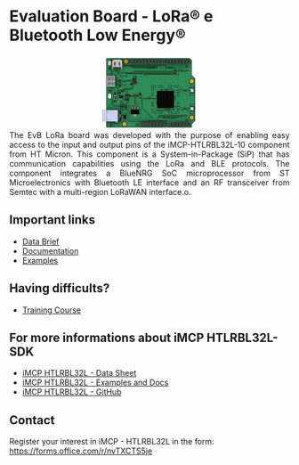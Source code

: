 # Evaluation Board - LoRa® e Bluetooth Low Energy®
<div align="center">
  <img src='/docs/images/evb-lora.png' id="topology" height="35%" width="35%"/>
</div
<br>
<div align="justify">
  The EvB LoRa board was developed with the purpose of enabling easy access to the input and output pins of the iMCP-HTLRBL32L-10 component from HT Micron. This component is a System-in-Package (SiP) that has communication capabilities using the LoRa and BLE protocols. The component integrates a BlueNRG SoC microprocessor from ST Microelectronics with Bluetooth LE interface and an RF transceiver from Semtec with a multi-region LoRaWAN interface.o.
</div>

## Important links

* [Data Brief](https://github.com/Hana-Electronics/EVB-LoRaWAN-HTLRBL32L/blob/main/docs/datacheets/EvB%20LoRa.pdf)
* [Documentation](https://github.com/Hana-Electronics/EVB-LoRaWAN-HTLRBL32L/tree/main/docs)
* [Examples](https://github.com/Hana-Electronics/EVB-LoRaWAN-HTLRBL32L/tree/main/examples)

## Having difficults?   
* [Training Course](https://hanaelectronics.com.br/capacitacao/)

## For more informations about iMCP HTLRBL32L-SDK 

* [iMCP HTLRBL32L - Data Sheet](https://github.com/htmicron/htlrbl32l/blob/documents/HTLRBL32L-Datasheet/DS002%20Rev.00%20-%20Datasheet%20HTLRBL32L-xx.pdf)
* [iMCP HTLRBL32L - Examples and Docs](https://github.com/htmicron/htlrbl32l/tree/SDK)
* [iMCP HTLRBL32L - GitHub](https://github.com/htmicron/htlrbl32l)

## Contact

Register your interest in iMCP - HTLRBL32L in the form: https://forms.office.com/r/nvTXCTS5je



